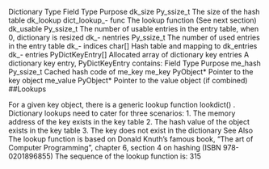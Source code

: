 Dictionary Type Field Type Purpose dk_size Py_ssize_t The size of the hash table dk_lookup dict_lookup_- func The lookup function (See next section) dk_usable Py_ssize_t The number of usable entries in the entry table, when 0, dictionary is resized dk_- nentries Py_ssize_t The number of used entries in the entry table dk_- indices char[] Hash table and mapping to  dk_entries dk_- entries PyDictKeyEntry[]  Allocated array of dictionary key entries A dictionary key entry,  PyDictKeyEntry  contains: Field Type Purpose me_hash Py_ssize_t Cached hash code of  me_key me_key PyObject* Pointer to the key object me_value PyObject* Pointer to the value object (if combined) 
##Lookups 

 For a given key object, there is a generic lookup function  lookdict() . Dictionary lookups need to cater for three scenarios: 1. The memory address of the key exists in the key table 2. The hash value of the object exists in the key table 3. The key does not exist in the dictionary See Also The lookup function is based on Donald Knuth’s famous book, “The art of Computer Programming”, chapter 6, section 4 on hashing (ISBN 978-0201896855) The sequence of the lookup function is: 315